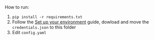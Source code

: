 How to run:
1. `pip install -r requirements.txt`
2. Follow the [Set up your environment](https://developers.google.com/calendar/api/quickstart/python#set_up_your_environment "Python quickstart  |  Google Calendar  |  Google for Developers") guide, dowload and move the `credentials.json` to this folder
3. Edit `config.yaml`